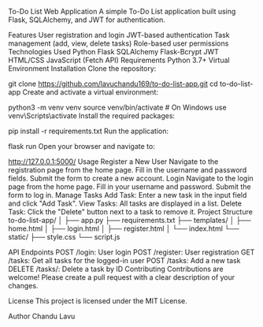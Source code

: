 To-Do List Web Application
A simple To-Do List application built using Flask, SQLAlchemy, and JWT for authentication.

Features
User registration and login
JWT-based authentication
Task management (add, view, delete tasks)
Role-based user permissions
Technologies Used
Python
Flask
SQLAlchemy
Flask-Bcrypt
JWT
HTML/CSS
JavaScript (Fetch API)
Requirements
Python 3.7+
Virtual Environment
Installation
Clone the repository:

git clone https://github.com/lavuchandu169/to-do-list-app.git
cd to-do-list-app
Create and activate a virtual environment:

python3 -m venv venv
source venv/bin/activate  # On Windows use venv\Scripts\activate
Install the required packages:

pip install -r requirements.txt
Run the application:

flask run
Open your browser and navigate to:

http://127.0.0.1:5000/
Usage
Register a New User
Navigate to the registration page from the home page.
Fill in the username and password fields.
Submit the form to create a new account.
Login
Navigate to the login page from the home page.
Fill in your username and password.
Submit the form to log in.
Manage Tasks
Add Task: Enter a new task in the input field and click "Add Task".
View Tasks: All tasks are displayed in a list.
Delete Task: Click the "Delete" button next to a task to remove it.
Project Structure
to-do-list-app/ │ ├── app.py ├── requirements.txt ├── templates/ │ ├── home.html │ ├── login.html │ ├── register.html │ └── index.html └── static/ ├── style.css └── script.js

API Endpoints
POST /login: User login
POST /register: User registration
GET /tasks: Get all tasks for the logged-in user
POST /tasks: Add a new task
DELETE /tasks/<id>: Delete a task by ID
Contributing
Contributions are welcome! Please create a pull request with a clear description of your changes.

License
This project is licensed under the MIT License.

Author
Chandu Lavu
